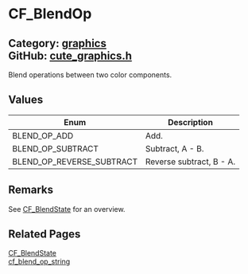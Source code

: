 [//]: # (This file is automatically generated by Cute Framework's docs parser.)
[//]: # (Do not edit this file by hand!)
[//]: # (See: https://github.com/RandyGaul/cute_framework/blob/master/samples/docs_parser.cpp)
[](../header.md ':include')

# CF_BlendOp

Category: [graphics](/api_reference?id=graphics)  
GitHub: [cute_graphics.h](https://github.com/RandyGaul/cute_framework/blob/master/include/cute_graphics.h)  
---

Blend operations between two color components.

## Values

Enum | Description
--- | ---
BLEND_OP_ADD | Add.
BLEND_OP_SUBTRACT | Subtract, A - B.
BLEND_OP_REVERSE_SUBTRACT | Reverse subtract, B - A.

## Remarks

See [CF_BlendState](/graphics/cf_blendstate.md) for an overview.

## Related Pages

[CF_BlendState](/graphics/cf_blendstate.md)  
[cf_blend_op_string](/graphics/cf_blend_op_string.md)  
